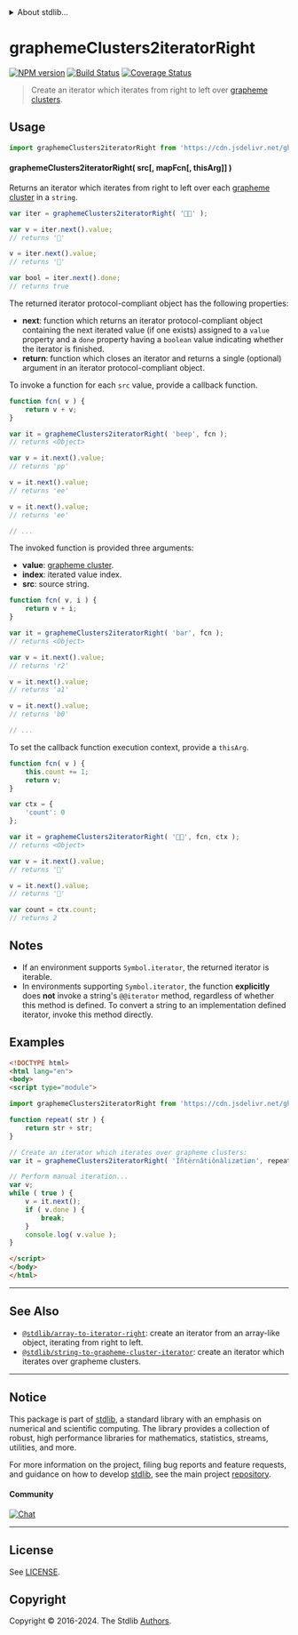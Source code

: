 <!--

@license Apache-2.0

Copyright (c) 2022 The Stdlib Authors.

Licensed under the Apache License, Version 2.0 (the "License");
you may not use this file except in compliance with the License.
You may obtain a copy of the License at

   http://www.apache.org/licenses/LICENSE-2.0

Unless required by applicable law or agreed to in writing, software
distributed under the License is distributed on an "AS IS" BASIS,
WITHOUT WARRANTIES OR CONDITIONS OF ANY KIND, either express or implied.
See the License for the specific language governing permissions and
limitations under the License.

-->


<details>
  <summary>
    About stdlib...
  </summary>
  <p>We believe in a future in which the web is a preferred environment for numerical computation. To help realize this future, we've built stdlib. stdlib is a standard library, with an emphasis on numerical and scientific computation, written in JavaScript (and C) for execution in browsers and in Node.js.</p>
  <p>The library is fully decomposable, being architected in such a way that you can swap out and mix and match APIs and functionality to cater to your exact preferences and use cases.</p>
  <p>When you use stdlib, you can be absolutely certain that you are using the most thorough, rigorous, well-written, studied, documented, tested, measured, and high-quality code out there.</p>
  <p>To join us in bringing numerical computing to the web, get started by checking us out on <a href="https://github.com/stdlib-js/stdlib">GitHub</a>, and please consider <a href="https://opencollective.com/stdlib">financially supporting stdlib</a>. We greatly appreciate your continued support!</p>
</details>

# graphemeClusters2iteratorRight

[![NPM version][npm-image]][npm-url] [![Build Status][test-image]][test-url] [![Coverage Status][coverage-image]][coverage-url] <!-- [![dependencies][dependencies-image]][dependencies-url] -->

> Create an iterator which iterates from right to left over [grapheme clusters][unicode-text-segmentation].

<!-- Section to include introductory text. Make sure to keep an empty line after the intro `section` element and another before the `/section` close. -->

<section class="intro">

</section>

<!-- /.intro -->

<!-- Package usage documentation. -->



<section class="usage">

## Usage

<!-- eslint-disable id-length -->

```javascript
import graphemeClusters2iteratorRight from 'https://cdn.jsdelivr.net/gh/stdlib-js/string-to-grapheme-cluster-iterator-right@v0.2.1-esm/index.mjs';
```

#### graphemeClusters2iteratorRight( src\[, mapFcn\[, thisArg]] )

Returns an iterator which iterates from right to left over each [grapheme cluster][unicode-text-segmentation] in a `string`.

<!-- eslint-disable id-length -->

```javascript
var iter = graphemeClusters2iteratorRight( '🌷🍕' );

var v = iter.next().value;
// returns '🍕'

v = iter.next().value;
// returns '🌷'

var bool = iter.next().done;
// returns true
```

The returned iterator protocol-compliant object has the following properties:

-   **next**: function which returns an iterator protocol-compliant object containing the next iterated value (if one exists) assigned to a `value` property and a `done` property having a `boolean` value indicating whether the iterator is finished.
-   **return**: function which closes an iterator and returns a single (optional) argument in an iterator protocol-compliant object.

To invoke a function for each `src` value, provide a callback function.

<!-- eslint-disable id-length -->

```javascript
function fcn( v ) {
    return v + v;
}

var it = graphemeClusters2iteratorRight( 'beep', fcn );
// returns <Object>

var v = it.next().value;
// returns 'pp'

v = it.next().value;
// returns 'ee'

v = it.next().value;
// returns 'ee'

// ...
```

The invoked function is provided three arguments:

-   **value**: [grapheme cluster][unicode-text-segmentation].
-   **index**: iterated value index.
-   **src**: source string.

<!-- eslint-disable id-length -->

```javascript
function fcn( v, i ) {
    return v + i;
}

var it = graphemeClusters2iteratorRight( 'bar', fcn );
// returns <Object>

var v = it.next().value;
// returns 'r2'

v = it.next().value;
// returns 'a1'

v = it.next().value;
// returns 'b0'

// ...
```

To set the callback function execution context, provide a `thisArg`.

<!-- eslint-disable id-length -->

```javascript
function fcn( v ) {
    this.count += 1;
    return v;
}

var ctx = {
    'count': 0
};

var it = graphemeClusters2iteratorRight( '🌷🍕', fcn, ctx );
// returns <Object>

var v = it.next().value;
// returns '🍕'

v = it.next().value;
// returns '🌷'

var count = ctx.count;
// returns 2
```

</section>

<!-- /.usage -->

<!-- Package usage notes. Make sure to keep an empty line after the `section` element and another before the `/section` close. -->

<section class="notes">

## Notes

-   If an environment supports `Symbol.iterator`, the returned iterator is iterable.
-   In environments supporting `Symbol.iterator`, the function **explicitly** does **not** invoke a string's `@@iterator` method, regardless of whether this method is defined. To convert a string to an implementation defined iterator, invoke this method directly.

</section>

<!-- /.notes -->

<!-- Package usage examples. -->

<section class="examples">

## Examples

<!-- eslint no-undef: "error" -->

<!-- eslint-disable id-length -->

```html
<!DOCTYPE html>
<html lang="en">
<body>
<script type="module">

import graphemeClusters2iteratorRight from 'https://cdn.jsdelivr.net/gh/stdlib-js/string-to-grapheme-cluster-iterator-right@v0.2.1-esm/index.mjs';

function repeat( str ) {
    return str + str;
}

// Create an iterator which iterates over grapheme clusters:
var it = graphemeClusters2iteratorRight( 'Iñtërnâtiônàlizætiøn', repeat );

// Perform manual iteration...
var v;
while ( true ) {
    v = it.next();
    if ( v.done ) {
        break;
    }
    console.log( v.value );
}

</script>
</body>
</html>
```

</section>

<!-- /.examples -->

<!-- Section to include cited references. If references are included, add a horizontal rule *before* the section. Make sure to keep an empty line after the `section` element and another before the `/section` close. -->

<section class="references">

</section>

<!-- /.references -->

<!-- Section for related `stdlib` packages. Do not manually edit this section, as it is automatically populated. -->

<section class="related">

* * *

## See Also

-   <span class="package-name">[`@stdlib/array-to-iterator-right`][@stdlib/array/to-iterator-right]</span><span class="delimiter">: </span><span class="description">create an iterator from an array-like object, iterating from right to left.</span>
-   <span class="package-name">[`@stdlib/string-to-grapheme-cluster-iterator`][@stdlib/string/to-grapheme-cluster-iterator]</span><span class="delimiter">: </span><span class="description">create an iterator which iterates over grapheme clusters.</span>

</section>

<!-- /.related -->

<!-- Section for all links. Make sure to keep an empty line after the `section` element and another before the `/section` close. -->


<section class="main-repo" >

* * *

## Notice

This package is part of [stdlib][stdlib], a standard library with an emphasis on numerical and scientific computing. The library provides a collection of robust, high performance libraries for mathematics, statistics, streams, utilities, and more.

For more information on the project, filing bug reports and feature requests, and guidance on how to develop [stdlib][stdlib], see the main project [repository][stdlib].

#### Community

[![Chat][chat-image]][chat-url]

---

## License

See [LICENSE][stdlib-license].


## Copyright

Copyright &copy; 2016-2024. The Stdlib [Authors][stdlib-authors].

</section>

<!-- /.stdlib -->

<!-- Section for all links. Make sure to keep an empty line after the `section` element and another before the `/section` close. -->

<section class="links">

[npm-image]: http://img.shields.io/npm/v/@stdlib/string-to-grapheme-cluster-iterator-right.svg
[npm-url]: https://npmjs.org/package/@stdlib/string-to-grapheme-cluster-iterator-right

[test-image]: https://github.com/stdlib-js/string-to-grapheme-cluster-iterator-right/actions/workflows/test.yml/badge.svg?branch=v0.2.1
[test-url]: https://github.com/stdlib-js/string-to-grapheme-cluster-iterator-right/actions/workflows/test.yml?query=branch:v0.2.1

[coverage-image]: https://img.shields.io/codecov/c/github/stdlib-js/string-to-grapheme-cluster-iterator-right/main.svg
[coverage-url]: https://codecov.io/github/stdlib-js/string-to-grapheme-cluster-iterator-right?branch=main

<!--

[dependencies-image]: https://img.shields.io/david/stdlib-js/string-to-grapheme-cluster-iterator-right.svg
[dependencies-url]: https://david-dm.org/stdlib-js/string-to-grapheme-cluster-iterator-right/main

-->

[chat-image]: https://img.shields.io/gitter/room/stdlib-js/stdlib.svg
[chat-url]: https://app.gitter.im/#/room/#stdlib-js_stdlib:gitter.im

[stdlib]: https://github.com/stdlib-js/stdlib

[stdlib-authors]: https://github.com/stdlib-js/stdlib/graphs/contributors

[umd]: https://github.com/umdjs/umd
[es-module]: https://developer.mozilla.org/en-US/docs/Web/JavaScript/Guide/Modules

[deno-url]: https://github.com/stdlib-js/string-to-grapheme-cluster-iterator-right/tree/deno
[deno-readme]: https://github.com/stdlib-js/string-to-grapheme-cluster-iterator-right/blob/deno/README.md
[umd-url]: https://github.com/stdlib-js/string-to-grapheme-cluster-iterator-right/tree/umd
[umd-readme]: https://github.com/stdlib-js/string-to-grapheme-cluster-iterator-right/blob/umd/README.md
[esm-url]: https://github.com/stdlib-js/string-to-grapheme-cluster-iterator-right/tree/esm
[esm-readme]: https://github.com/stdlib-js/string-to-grapheme-cluster-iterator-right/blob/esm/README.md
[branches-url]: https://github.com/stdlib-js/string-to-grapheme-cluster-iterator-right/blob/main/branches.md

[stdlib-license]: https://raw.githubusercontent.com/stdlib-js/string-to-grapheme-cluster-iterator-right/main/LICENSE

[unicode-text-segmentation]: http://www.unicode.org/reports/tr29/

<!-- <related-links> -->

[@stdlib/array/to-iterator-right]: https://github.com/stdlib-js/array-to-iterator-right/tree/esm

[@stdlib/string/to-grapheme-cluster-iterator]: https://github.com/stdlib-js/string-to-grapheme-cluster-iterator/tree/esm

<!-- </related-links> -->

</section>

<!-- /.links -->
